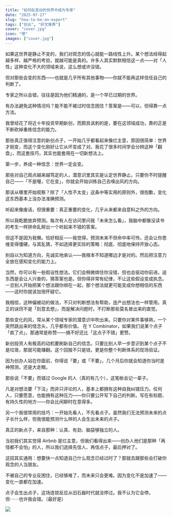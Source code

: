```yaml
---
title: "如何在变动的世界中成为专家"
date: "2025-07-27"
slug: "how-to-be-an-expert"
tags: ["创业", "好文推荐"]
cover: "cover.jpg"
icon: "😎"
images: ["cover.jpg"]
---
```

如果这世界是静止不变的，我们对观念的信心就能一路线性上升。某个想法经得起越多样、越严格的考验，就越可能是真的。许多人其实默默相信这一点——对「人性」这种变化不大的领域来说，这么想或许没错。



但对那些会变的东西——也就是几乎所有其他事物——你就不能再这样信任自己的判断了。



专家之所以会错，往往是因为他们精通的，是一个早已过期的世界。



有办法避免这种情况吗？能不能不被过时信念困住？答案是——可以，但得靠一点方法。



我曾经花了将近十年投资早期新创，而颇具讽刺的是，要在这领域成功，靠的正是不断砍掉重练信念的能力。



那些真正值得注意的新创点子，一开始几乎都看起来像烂主意，原因很简单：世界才刚变，而这个变化刚好让它从坏变成了对。我花了很多时间学会分辨这种「翻盘」，而这套技巧，其实也能套用在一切新想法上。



第一步，养成一种信念：世界一定会变。



那些对自己观点越来越笃定的人，潜意识里其实是认定世界静止。只要你不时提醒自己——「不是喔，它在变」，你就会开始训练自己去嗅出风的方向。



那该从哪里开始观察？除了「人性不太变」这条中等实用的原则外，很抱歉，变化这东西基本上没办法准确预测。



听起来像废话，但很重要：真正重要的变化，几乎从来都来自意料之外的方向。



所以我乾脆放弃预测。每次有人在访问里问我「未来怎么看」，我脑中都像没读书的考生一样拼命乱掰出一个听起来不错的答案。



但这不是因为我懒。恰好相反——我觉得，预测未来不但命中率可怜，还会让你思维变得僵硬。与其乱猜，不如选择更实际的策略：彻底、彻底地保持开放心态。



别自以为知道方向，先诚实地承认——我根本不知道哪边才是对的。然后把注意力全放在感知变化的能力上。



当然，你可以有一些假设性想法。它们会稍微绑住你没错，但也会驱动你前进。追东西是会让人兴奋的，猜答案也是。但你得非常有纪律，不让这些假设变成执念。
一旦别人开始把某个想法跟你绑在一起，那个想法就更可能变成你想相信的东西——这时你就该加倍怀疑它。



我相信，这种偏被动的做法，不只对判断想法有帮助，连产出想法也一样管用。真正的诀窍不是「刻意去想」，而是解决问题时，不打断那些莫名冒出来的直觉。



那些变化的风，常从某个领域专家的潜意识中吹出来。只要你对某件事够熟，一个突然跳出来的怪念头，几乎都有价值。
在 Y Combinator，如果我们说某个点子「疯了点」，那通常是称赞——搞不好还比「这点子不错」更赞。



新创投资人有极高的动机要刷新自己的信念。只要比别人早一步意识到某个点子不是垃圾，那就可能赚翻。这个回报不只是钱，更是你整个判断体系的现场验证。



因为创办人站在你面前，你得说「要」或「不要」，几个月后你就会知道你当时是神预测，还是大走眼。



那些说「不要」而错过 Google 的人（真的有几个），这笔帐会记一辈子。



凡是对想法要「下注」而非只评论的人，基本上都拥有这种自我纠错压力。任何人，只要愿意，也能拥有这种压力——你只要公开写下自己的判断。写在有标题、有持久性的地方——你会比闲聊时在意得多。



另一个我很常用的技巧：一开始先看人，不先看点子。虽然我们无法预测未来的点子长什么样，但我很能预测什么样的人会生出未来的点子。



真正的新点子，来自那种：认真、有劲、脑袋够独立的人。



当初我们其实觉得 Airbnb 是烂主意，但我们看得出来——创办人他们是那种「再怪都不会怕」的人，所以我们选择先信人、再信点子，最后押对了。



这招其实通用：想要快一点知道自己什么观念已经过时了？那就去跟那些会打破你观念的人当朋友。



不被自己的专业反困住，已经够难了，而未来只会更难。因为变化不是加速了——变化一直都在加速。



点子会生出点子，这场连锁反应从旧石器时代就没停过。我不认为它会停。
但⋯⋯也许我会错。（最好是）




![](https://prod-files-secure.s3.us-west-2.amazonaws.com/112d0858-5090-4d34-a606-b75eb8d65fd2/46476355-9cf3-4e99-9b7a-3531bc426380/1000202064.png?X-Amz-Algorithm=AWS4-HMAC-SHA256&X-Amz-Content-Sha256=UNSIGNED-PAYLOAD&X-Amz-Credential=ASIAZI2LB466Z3IYJ7FA%2F20250812%2Fus-west-2%2Fs3%2Faws4_request&X-Amz-Date=20250812T234548Z&X-Amz-Expires=3600&X-Amz-Security-Token=IQoJb3JpZ2luX2VjENf%2F%2F%2F%2F%2F%2F%2F%2F%2F%2FwEaCXVzLXdlc3QtMiJGMEQCIApg6BM6bqI4VejPfiqveoqny3%2F7f6ASoSGViULhLKylAiA5813j32ieWEbcnWRbRtPAarHRu24trDthZb9vQx0nESr%2FAwggEAAaDDYzNzQyMzE4MzgwNSIMa6QHn9p9Rf4cHRNkKtwDvgKLjm0q133a4VxxEh5b82kHS1EHiz2Np3tQYnD1%2FTejjtjvJwao8syCqL3y5osZ4NcAze9UrEPBnZJKriScgVaZ%2FTb9lSOH01enQ5GlH%2FS%2FhuaPzft2knnMJHnjRTmfKQ%2F1SGDe2%2BEMF55bAOxqDsFQUF7syFmxeSFkN0sN2Dr%2BWX%2FXMUwGD0so8l6OTEx4pFEjJJGFpsKJv2Cv9taQ3%2BpWiRDkd0OVk%2BeUoeyXzM%2FLcnWagqSLjWDdqVgYUDPJG1YyXrHOiWdRlNEqahWu3fV5seLYLDcJWjiXoouXVH1vzdu2cdnBbhxdfbwgPGS6aAbnzo816wpnfVv9RRZKVXURkvae9lIl3vdMjleSxz5uMAbyMCXC3dbL3SjLrLvi1G9Q%2B2sBVGkfPbzWQc20ERo3b8pzzTswiMTUGoFzP%2FgPGixE95d2M7MiK%2BnjCELPtqHxyfsyPPATeMgMJDjC0ZGWRqGb8ipx0dXIJ1QRoEs3UPTArym2SRIwK1lkp4UE2QGPXwIOobAIS957mbZY4Nlnj2wk6omWaTIUEckHDEd5gcT0%2FDTMal6rrdJJEW2aDVfjS8tMh8MyhAfPMWJKxgLY0af7E8Mrwr%2Fvr1viyXN5XCpyEcr4mgjg9ZowgJbvxAY6pgHJb7APZTFvkDnDUzYbcILaii0N9DfPS%2FXHZ7Ziz2lxTlYGw1cifA7U07Z9N3kfhHhvenkZNTNIwS8E2Ny9ZUmixi2nuOGGix3KX0nqDMVEAEJaFQXxF6p4EdYen7S290B7TCAYmMytuzLcktPbl9bd5Y1i2Z8qDjBLnyZUFdD0E7m2PX3MlDpdR2C7bmDg5qSGE1ErFHYu0XrWnb5Uu42kYFoUPPci&X-Amz-Signature=9f569d01f09a97f418f17ff6efe0d367e0d02ab032a601efb4e857392ba52e5e&X-Amz-SignedHeaders=host&x-amz-checksum-mode=ENABLED&x-id=GetObject)

